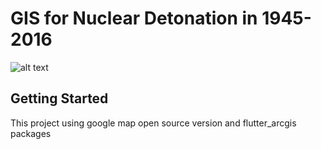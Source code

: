 # GIS for Nuclear Detonation in 1945-2016

![alt text](https://raw.githubusercontent.com/naw2nd/vladimir_putin/main/Putin.png)

## Getting Started

This project using google map open source version and flutter_arcgis packages 
